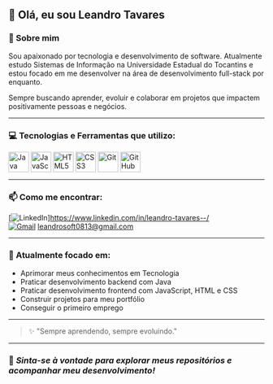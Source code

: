 
## 👋 Olá, eu sou Leandro Tavares  

### 🚀 Sobre mim  
Sou apaixonado por tecnologia e desenvolvimento de software. Atualmente estudo Sistemas de Informação na Universidade Estadual do Tocantins e estou focado em me desenvolver na área de desenvolvimento full-stack por enquanto.  

Sempre buscando aprender, evoluir e colaborar em projetos que impactem positivamente pessoas e negócios.  

---

### 💻 Tecnologias e Ferramentas que utilizo:  
<div style="display: inline_block">
  <img align="center" alt="Java" height="40" width="40" src="https://cdn.jsdelivr.net/gh/devicons/devicon/icons/java/java-original.svg">
  <img align="center" alt="JavaScript" height="40" width="40" src="https://cdn.jsdelivr.net/gh/devicons/devicon/icons/javascript/javascript-original.svg">
  <img align="center" alt="HTML5" height="40" width="40" src="https://cdn.jsdelivr.net/gh/devicons/devicon/icons/html5/html5-original.svg">
  <img align="center" alt="CSS3" height="40" width="40" src="https://cdn.jsdelivr.net/gh/devicons/devicon/icons/css3/css3-original.svg">
  <img align="center" alt="Git" height="40" width="40" src="https://cdn.jsdelivr.net/gh/devicons/devicon/icons/git/git-original.svg">
  <img align="center" alt="GitHub" height="40" width="40" src="https://cdn.jsdelivr.net/gh/devicons/devicon/icons/github/github-original.svg">
</div>  

---

### 📫 Como me encontrar:  
[![LinkedIn](https://img.shields.io/badge/-LinkedIn-blue?style=flat-square&logo=Linkedin&logoColor=white&link=https://www.linkedin.com/in/leandro-tavares--/)]https://www.linkedin.com/in/leandro-tavares--/  
[![Gmail](https://img.shields.io/badge/-Gmail-red?style=flat-square&logo=Gmail&logoColor=white&link=mailto:leandrosoft0813@gmail.com)](mailto:leandrosoft0813@gmail.com) leandrosoft0813@gmail.com  

---

### 🎯 Atualmente focado em:  
- Aprimorar meus conhecimentos em Tecnologia  
- Praticar desenvolvimento backend com Java
- Praticar desenvolvimento frontend com JavaScript, HTML e CSS  
- Construir projetos para meu portfólio
- Conseguir o primeiro emprego

---

> ✨ "Sempre aprendendo, sempre evoluindo."  

---

### 🚀 *Sinta-se à vontade para explorar meus repositórios e acompanhar meu desenvolvimento!* 
